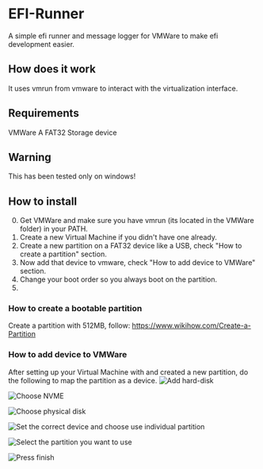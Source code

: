 # EFI-Runner
A simple efi runner and message logger for VMWare to make efi development easier.

## How does it work
It uses vmrun from vmware to interact with the virtualization interface.

## Requirements
VMWare
A FAT32 Storage device

## Warning
This has been tested only on windows!

## How to install
0. Get VMWare and make sure you have vmrun (its located in the VMWare folder) in your PATH.
1. Create a new Virtual Machine if you didn't have one already.
2. Create a new partition on a FAT32 device like a USB, check "How to create a partition" section.
3. Now add that device to vmware, check "How to add device to VMWare" section.
4. Change your boot order so you always boot on the partition.
5. 

### How to create a bootable partition
Create a partition with 512MB, follow: https://www.wikihow.com/Create-a-Partition

### How to add device to VMWare
After setting up your Virtual Machine with and created a new partition, do the following to map the partition as a device.
![Add hard-disk](https://i.imgur.com/ZZgG5Cc.png)

![Choose NVME](https://i.imgur.com/XwXgBtp.png)

![Choose physical disk](https://i.imgur.com/lBExls6.png)

![Set the correct device and choose use individual partition](https://i.imgur.com/fMPy8hv.png)

![Select the partition you want to use](https://i.imgur.com/EGWD86K.png)

![Press finish](https://i.imgur.com/JrHX3k8.png)

